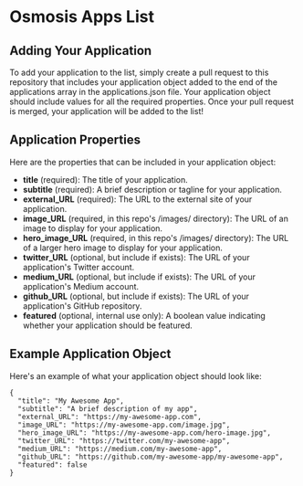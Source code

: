 # Osmosis Apps List

## Adding Your Application
To add your application to the list, simply create a pull request to this repository that includes your application object added to the end of the applications array in the applications.json file. Your application object should include values for all the required properties. Once your pull request is merged, your application will be added to the list!

## Application Properties
Here are the properties that can be included in your application object:

 - **title** (required): The title of your application.
 - **subtitle** (required): A brief description or tagline for your application.
 - **external_URL** (required): The URL to the external site of your application.
 - **image_URL** (required, in this repo's /images/ directory): The URL of an image to display for your application.
 - **hero_image_URL** (required, in this repo's /images/ directory): The URL of a larger hero image to display for your application.
 - **twitter_URL** (optional, but include if exists): The URL of your application's Twitter account.
 - **medium_URL** (optional, but include if exists): The URL of your application's Medium account.
 - **github_URL** (optional, but include if exists): The URL of your application's GitHub repository.
 - **featured** (optional, internal use only): A boolean value indicating whether your application should be featured.

## Example Application Object
Here's an example of what your application object should look like:
```
{
  "title": "My Awesome App",
  "subtitle": "A brief description of my app",
  "external_URL": "https://my-awesome-app.com",
  "image_URL": "https://my-awesome-app.com/image.jpg",
  "hero_image_URL": "https://my-awesome-app.com/hero-image.jpg",
  "twitter_URL": "https://twitter.com/my-awesome-app",
  "medium_URL": "https://medium.com/my-awesome-app",
  "github_URL": "https://github.com/my-awesome-app/my-awesome-app",
  "featured": false
}
```
